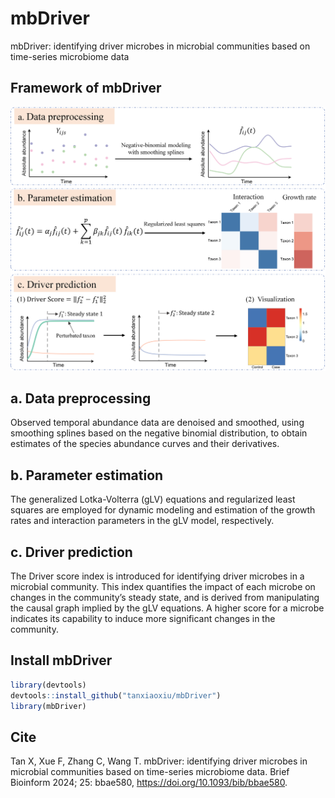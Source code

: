 # mbDriver
mbDriver: identifying driver microbes in microbial communities based on time-series microbiome data

## Framework of mbDriver
![](https://github.com/tanxiaoxiu/mbDriver/blob/master/Framework.png)

## a. Data preprocessing
Observed temporal abundance data are denoised and smoothed, using smoothing splines based on the negative binomial distribution, to obtain estimates of the species abundance curves and their derivatives.
## b. Parameter estimation 
The generalized Lotka-Volterra (gLV) equations and regularized least squares are employed for dynamic modeling and estimation of the growth rates and interaction parameters in the gLV model, respectively. 
## c. Driver prediction
The Driver score index is introduced for identifying driver microbes in a microbial community. This index quantifies the impact of each microbe on changes in the community’s steady state, and is derived from manipulating the causal graph implied by the gLV equations. A higher score for a microbe indicates its capability to induce more significant changes in the community.

## Install mbDriver
```r
library(devtools)
devtools::install_github("tanxiaoxiu/mbDriver")
library(mbDriver)
```

## Cite
Tan X, Xue F, Zhang C, Wang T. mbDriver: identifying driver microbes in microbial communities based on time-series microbiome data. Brief Bioinform 2024; 25: bbae580, https://doi.org/10.1093/bib/bbae580.
